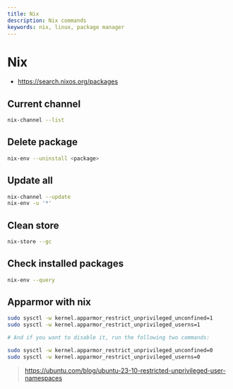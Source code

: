 ```yaml
---
title: Nix
description: Nix commands
keywords: nix, linux, package manager
---
```


# Nix

- <https://search.nixos.org/packages>

## Current channel

```sh
nix-channel --list
```

## Delete package

```sh
nix-env --uninstall <package>
```

## Update all

```sh
nix-channel --update
nix-env -u '*'
```

## Clean store

```sh
nix-store --gc
```

## Check installed packages

```sh
nix-env --query
```

## Apparmor with nix

```sh
sudo sysctl -w kernel.apparmor_restrict_unprivileged_unconfined=1
sudo sysctl -w kernel.apparmor_restrict_unprivileged_userns=1

# And if you want to disable it, run the following two commands:

sudo sysctl -w kernel.apparmor_restrict_unprivileged_unconfined=0
sudo sysctl -w kernel.apparmor_restrict_unprivileged_userns=0
```

> <https://ubuntu.com/blog/ubuntu-23-10-restricted-unprivileged-user-namespaces>
